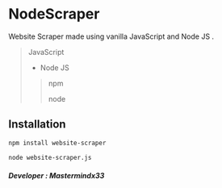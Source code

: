 # NodeScraper
Website Scraper made using vanilla JavaScript and Node JS .

> JavaScript
> 
>- Node JS
>> 
>> npm
>> 
>> node

## Installation

```sh
npm install website-scraper
```

```sh
node website-scraper.js
```

##### Developer : Mastermindx33
